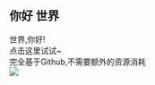 [prop:title]: 你好,世界!
[prop:date]: 2019年1月31日
[prop:tags]: life

## 你好 世界<br>
世界,你好!<br>
点击这里试试~<br>
完全基于Github,不需要额外的资源消耗<br>
<img src='https://raw.githubusercontent.com/qq443672581/qq443672581.github.io/master/imgs/dou.jpg' />
